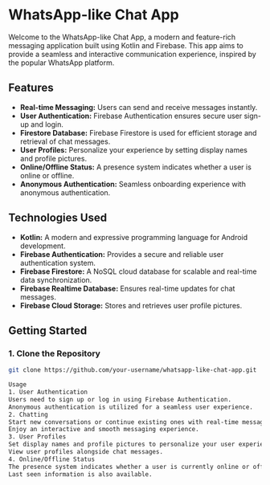 # WhatsApp-like Chat App

Welcome to the WhatsApp-like Chat App, a modern and feature-rich messaging application built using Kotlin and Firebase. This app aims to provide a seamless and interactive communication experience, inspired by the popular WhatsApp platform.


## Features

- **Real-time Messaging:** Users can send and receive messages instantly.
- **User Authentication:** Firebase Authentication ensures secure user sign-up and login.
- **Firestore Database:** Firebase Firestore is used for efficient storage and retrieval of chat messages.
- **User Profiles:** Personalize your experience by setting display names and profile pictures.
- **Online/Offline Status:** A presence system indicates whether a user is online or offline.
- **Anonymous Authentication:** Seamless onboarding experience with anonymous authentication.

## Technologies Used

- **Kotlin:** A modern and expressive programming language for Android development.
- **Firebase Authentication:** Provides a secure and reliable user authentication system.
- **Firebase Firestore:** A NoSQL cloud database for scalable and real-time data synchronization.
- **Firebase Realtime Database:** Ensures real-time updates for chat messages.
- **Firebase Cloud Storage:** Stores and retrieves user profile pictures.

## Getting Started

### 1. Clone the Repository

```bash
git clone https://github.com/your-username/whatsapp-like-chat-app.git

Usage
1. User Authentication
Users need to sign up or log in using Firebase Authentication.
Anonymous authentication is utilized for a seamless user experience.
2. Chatting
Start new conversations or continue existing ones with real-time message updates.
Enjoy an interactive and smooth messaging experience.
3. User Profiles
Set display names and profile pictures to personalize your user experience.
View user profiles alongside chat messages.
4. Online/Offline Status
The presence system indicates whether a user is currently online or offline.
Last seen information is also available.
